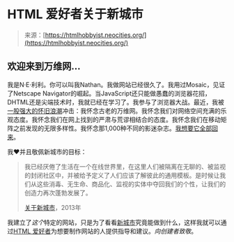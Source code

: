 <!--yml

分类：未分类

日期：2024-05-29 12:39:01

-->

# HTML 爱好者关于新城市

> 来源：[https://htmlhobbyist.neocities.org/](https://htmlhobbyist.neocities.org/)

## 欢迎来到万维网…

我是N·E·利利。你可以叫我Nathan。我做网站已经很久了。我用过Mosaic，见证了Netscape Navigator的崛起。当JavaScript还只能做愚蠢的浏览器花招，DHTML还是尖端技术时，我就已经在学习了。我参与了浏览器大战。最近，我被[一股强大的怀旧浪潮](https://journal.lilly.art/world-wide-web-nostalgia/)冲击：我怀念古老的万维网。我怀念我们对网络空间充满的乐观态度。我怀念我们在网上找到的严肃与荒谬相结合的态度。我怀念我们在移动矩阵之前发现的无限多样性。我怀念那1,000种不同的影迷杂志。[我想要它全部回来](https://www.youtube.com/watch?v=vzEgPbd0hfo)。

我♥并且敬佩新城市的目标：

> 我已经厌倦了生活在一个在线世界里，在这里人们被隔离在无聊的、被监视的封闭社区中，并被给予定义了人们应该了解彼此的通用模板。是时候让我们从这些消毒、无生命、商品化、监视的实体中夺回我们的个性，让我们的创造力再次蓬勃发展了。
> 
> [关于新城市](https://web.archive.org/web/20130707062738/https://neocities.org/about)，2013年

我建立了*这个*特定的网站，只是为了看看[新城市](https://neocities.org/)究竟能做到什么，这样我就可以通过[HTML 爱好者](https://www.htmlhobbyist.com/)为想要制作网站的人提供指导和建议。*向创建者致敬*。
